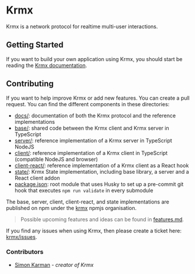 # Krmx
Krmx is a network protocol for realtime multi-user interactions.

## Getting Started
If you want to build your own application using Krmx, you should start be reading the [Krmx documentation](https://simonkarman.github.io/krmx).

## Contributing
If you want to help improve Krmx or add new features. You can create a pull request. You can find the different components in these directories:

- [docs/](./docs): documentation of both the Krmx protocol and the reference implementations
- [base/](./base): shared code between the Krmx client and Krmx server in TypeScript
- [server/](./server): reference implementation of a Krmx server in TypeScript NodeJS
- [client/](./client): reference implementation of a Krmx client in TypeScript (compatible NodeJS and browser)
- [client-react/](./client-react): reference implementation of a Krmx client as a React hook
- [state/](./state): Krmx State implementation, including base library, a server and a React client addon
- [package.json](./package.json): root module that uses Husky to set up a pre-commit git hook that executes `npm run validate` in every submodule

The base, server, client, client-react, and state implementations are published on npm under the [krmx](https://www.npmjs.com/org/krmx) npmjs organisation.

> Possible upcoming features and ideas can be found in [features.md](./features.md).

If you find any issues when using Krmx, then please create a ticket here: [krmx/issues](https://github.com/simonkarman/krmx/issues).

### Contributors
- [Simon Karman](https://www.simonkarman.nl) - *creator of Krmx*
